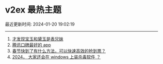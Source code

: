 # v2ex 最热主题

最近更新时间: 2024-01-20 19:02:19

--- 
1. [才发现宝玉和黛玉是表兄妹](https://www.v2ex.com/t/1010184) 
2. [腾讯口碑最好的 app](https://www.v2ex.com/t/1010248) 
3. [春节快到了有什么方法，可以快速高效的抢到票？](https://www.v2ex.com/t/1010205) 
4. [2024， 大家还会在 windows 上装杀毒软件 ？](https://www.v2ex.com/t/1010270) 

